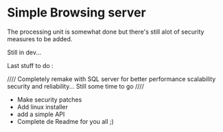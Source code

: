 # Simple Browsing server

The processing unit is somewhat done but there's still alot of security measures to be added.

Still in dev...

Last stuff to do :

//// Completely remake with SQL server for better performance scalability security and reliability... Still some time to go ////

- Make security patches
- Add linux installer
- add a simple API
- Complete de Readme for you all ;)
